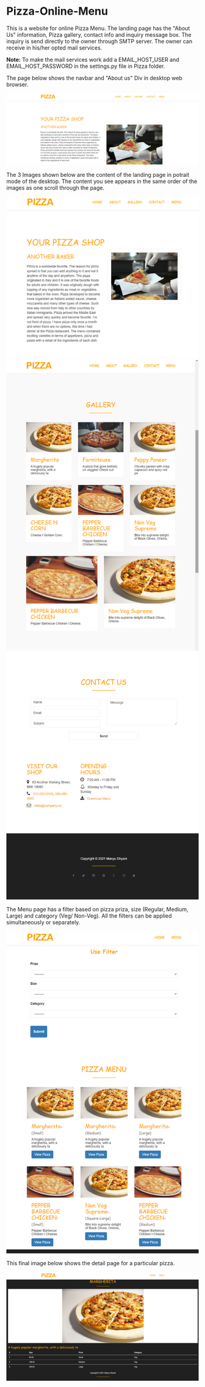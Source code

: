 # Pizza-Online-Menu

This is a website for online Pizza Menu. The landing page has the "About Us" information, Pizza gallery, contact info and inquiry message box. The inquiry is send directly to the owner through SMTP server. The owner can receive in his/her opted mail services.

**Note:** To make the mail services work add a EMAIL_HOST_USER and EMAIL_HOST_PASSWORD in the settings.py file in Pizza folder.

The page below shows the navbar and "About us" Div in desktop web browser.

![](Readme%20Images/home.png)

The 3 Images shown below are the content of the landing page in potrait mode of the desktop. The content you see appears in the same order of the images as one scroll through the page.

![](Readme%20Images/aboutus.png)
![](Readme%20Images/gallery.png)
![](Readme%20Images/contact.png)

The Menu page has a filter based on pizza priza, size (Regular, Medium, Large) and category (Veg/ Non-Veg). All the filters can be applied simultaneously or separately.

![](Readme%20Images/filter.png)

This final image below shows the detail page for a particular pizza.

![](Readme%20Images/Pizza%20Details.png)
